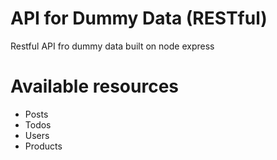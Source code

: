 # API for Dummy Data (RESTful)

Restful API fro dummy data built on node express


# Available resources
 - Posts
 - Todos
 - Users
 - Products